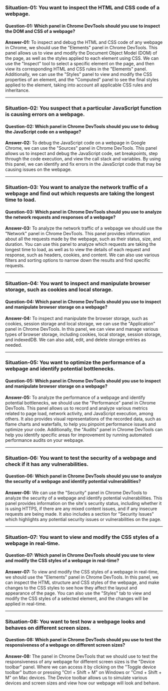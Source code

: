 ### Situation-01: You want to inspect the HTML and CSS code of a webpage.

#### Question-01: Which panel in Chrome DevTools should you use to inspect the DOM and CSS of a webpage?

**Answer-01:** To inspect and debug the HTML and CSS code of any webpage in Chrome, we should use the "Elements" panel in Chrome DevTools. This panel allows us to view and modify the Document Object Model (DOM) of the page, as well as the styles applied to each element using CSS. We can use the "Inspect" tool to select a specific element on the page, and then view its corresponding HTML and CSS rules in the "Elements" panel. Additionally, we can use the "Styles" panel to view and modify the CSS properties of an element, and the "Computed" panel to see the final styles applied to the element, taking into account all applicable CSS rules and inheritance.

---

### Situation-02: You suspect that a particular JavaScript function is causing errors on a webpage.

#### Question-02: Which panel in Chrome DevTools should you use to debug the JavaScript code on a webpage?

**Answer-02:** To debug the JavaScript code on a webpage in Google Chrome, we can use the "Sources" panel in Chrome DevTools. This panel allows us to inspect and debug the JavaScript code, set breakpoints, step through the code execution, and view the call stack and variables. By using this panel, we can identify and fix errors in the JavaScript code that may be causing issues on the webpage.

---

### Situation-03: You want to analyze the network traffic of a webpage and find out which requests are taking the longest time to load.

#### Question-03: Which panel in Chrome DevTools should you use to analyze the network requests and responses of a webpage?

**Answer-03:** To analyze the network traffic of a webpage we should use the "Network" panel in Chrome DevTools. This panel provides information about all the requests made by the webpage, such as their status, size, and duration. You can use this panel to analyze which requests are taking the longest time to load, as well as to view the details of each request and response, such as headers, cookies, and content. We can also use various filters and sorting options to narrow down the results and find specific requests.

---

### Situation-04: You want to inspect and manipulate browser storage, such as cookies and local storage.

#### Question-04: Which panel in Chrome DevTools should you use to inspect and manipulate browser storage on a webpage?

**Answer-04:** To inspect and manipulate the browser storage, such as cookies, session storage and local storage, we can use the "Application" panel in Chrome DevTools. In this panel, we can view and manage various types of browser storage, including cookies, local storage, session storage, and indexedDB. We can also add, edit, and delete storage entries as needed.

---

### Situation-05: You want to optimize the performance of a webpage and identify potential bottlenecks.

#### Question-05: Which panel in Chrome DevTools should you use to inspect and manipulate browser storage on a webpage?

**Answer-05:** To analyze the performance of a webpage and identify potential bottlenecks, we should use the "Performance" panel in Chrome DevTools. This panel allows us to record and analyze various metrics related to page load, network activity, and JavaScript execution, among others. It also provides visual representations of the recorded data, such as flame charts and waterfalls, to help you pinpoint performance issues and optimize your code. Additionally, the "Audits" panel in Chrome DevTools can help you identify specific areas for improvement by running automated performance audits on your webpage.

---

### Situation-06: You want to test the security of a webpage and check if it has any vulnerabilities.

#### Question-06: Which panel in Chrome DevTools should you use to analyze the security of a webpage and identify potential vulnerabilities?

**Answer-06:** We can use the "Security" panel in Chrome DevTools to analyze the security of a webpage and identify potential vulnerabilities. This panel provides information on the site's security status, including whether it is using HTTPS, if there are any mixed content issues, and if any insecure requests are being made. It also includes a section for "Security Issues" which highlights any potential security issues or vulnerabilities on the page.

---

### Situation-07: You want to view and modify the CSS styles of a webpage in real-time.

#### Question-07: Which panel in Chrome DevTools should you use to view and modify the CSS styles of a webpage in real-time?

**Answer-07:** To view and modify the CSS styles of a webpage in real-time, we should use the "Elements" panel in Chrome DevTools. In this panel, we can inspect the HTML structure and CSS styles of the webpage, and make changes to the CSS styles to see how they affect the layout and appearance of the page. You can also use the "Styles" tab to view and modify the CSS styles of a selected element, and the changes will be applied in real-time.

---

### Situation-08: You want to test how a webpage looks and behaves on different screen sizes.

#### Question-08: Which panel in Chrome DevTools should you use to test the responsiveness of a webpage on different screen sizes?

**Answer-08:** The panel in Chrome DevTools that we should use to test the responsiveness of any webpage for different screen sizes is the "Device toolbar" panel. Where we can access it by clicking on the "Toggle device toolbar" button or pressing "Ctrl + Shift + M" on Windows or "Cmd + Shift + M" on Mac devices. The Device toolbar allows us to simulate various devices and screen sizes and view how our webpage will look and behave.
